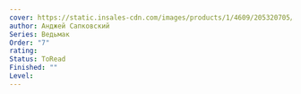 ```yaml
---
cover: https://static.insales-cdn.com/images/products/1/4609/205320705/b27c896f7b58557b989e053187d6865822997490.jpg
author: Анджей Сапковский
Series: Ведьмак
Order: "7"
rating: 
Status: ToRead
Finished: ""
Level:
---
```








